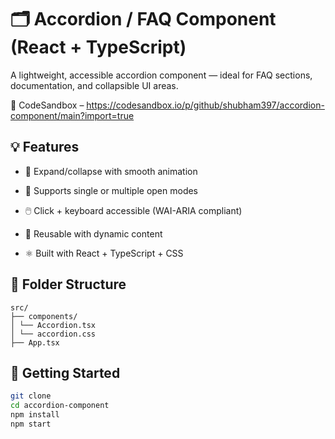 # 🗂️ Accordion / FAQ Component (React + TypeScript)
A lightweight, accessible accordion component — ideal for FAQ sections, documentation, and collapsible UI areas.

🔗 CodeSandbox – https://codesandbox.io/p/github/shubham397/accordion-component/main?import=true

## 💡 Features
 - 🔽 Expand/collapse with smooth animation

 - 🧭 Supports single or multiple open modes

 - 🖱️ Click + keyboard accessible (WAI-ARIA compliant)

 - 🧩 Reusable with dynamic content

 - ⚛️ Built with React + TypeScript + CSS

## 📁 Folder Structure

```
src/
├── components/
│ └── Accordion.tsx
│ └── accordion.css
├── App.tsx

```

## 🚀 Getting Started

```bash
git clone
cd accordion-component
npm install
npm start
```
